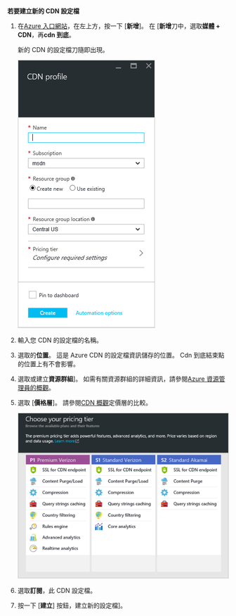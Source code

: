 **若要建立新的 CDN 設定檔**

1. 在[Azure 入口網站](https://portal.azure.com)，在左上方，按一下 [**新增**]。  在 [**新增**刀中，選取**媒體 + CDN**，再**cdn 到底**。

    新的 CDN 的設定檔刀隨即出現。

    ![新的 CDN 設定檔](./media/cdn-create-profile/new-cdn-profile-include.png)

2. 輸入您 CDN 的設定檔的名稱。

3. 選取的**位置**。  這是 Azure CDN 的設定檔資訊儲存的位置。  Cdn 到底結束點的位置上有不會影響。

4. 選取或建立**資源群組**]。  如需有關資源群組的詳細資訊，請參閱[Azure 資源管理員的概觀](resource-group-overview.md#resource-groups)。

5. 選取 [**價格層**]。  請參閱[CDN 概觀](cdn-overview.md#azure-cdn-features)定價層的比較。
    
    ![Cdn 到底定價層選取範圍](./media/cdn-create-profile/cdn-choose-sku-include.png)

6. 選取**訂閱**，此 CDN 設定檔。

7. 按一下 [**建立**] 按鈕，建立新的設定檔]。 